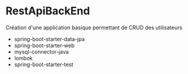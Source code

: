 # RestApiBackEnd
Création d'une application basique permettant de CRUD des utilisateurs
* spring-boot-starter-data-jpa
* spring-boot-starter-web
* mysql-connector-java
* lombok
* spring-boot-starter-test